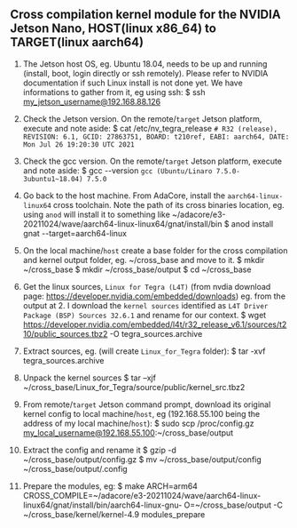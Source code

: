 ## Cross compilation kernel module for the NVIDIA Jetson Nano, HOST(linux x86_64) to TARGET(linux aarch64)

1. The Jetson host OS, eg. Ubuntu 18.04, needs to be up and running (install, boot, login directly or ssh remotely). Please refer to NVIDIA documentation if such Linux install is not done yet. We have informations to gather from it, eg using ssh:
$ ssh my_jetson_username@192.168.88.126

2. Check the Jetson version. On the remote/`target` Jetson platform, execute and note aside:
$ cat /etc/nv_tegra_release
`# R32 (release), REVISION: 6.1, GCID: 27863751, BOARD: t210ref, EABI: aarch64, DATE: Mon Jul 26 19:20:30 UTC 2021`

3. Check the gcc version. On the remote/`target` Jetson platform, execute and note aside:
$ gcc --version
`gcc (Ubuntu/Linaro 7.5.0-3ubuntu1~18.04) 7.5.0`

4. Go back to the host machine. From AdaCore, install the `aarch64-linux-linux64` cross toolchain. Note the path of its cross binaries location, eg. using `anod` will install it to something like ~/adacore/e3-20211024/wave/aarch64-linux-linux64/gnat/install/bin
$ anod install gnat --target=aarch64-linux

5. On the local machine/`host` create a base folder for the cross compilation and kernel output folder, eg. ~/cross_base and move to it.
$ mkdir ~/cross_base
$ mkdir ~/cross_base/output
$ cd ~/cross_base

6. Get the linux sources, `Linux for Tegra (L4T)` (from nvdia download page: https://developer.nvidia.com/embedded/downloads)
eg. from the output at 2. I download the `kernel sources` identified as `L4T Driver Package (BSP) Sources 32.6.1` and rename for our context. 
$ wget https://developer.nvidia.com/embedded/l4t/r32_release_v6.1/sources/t210/public_sources.tbz2 -O tegra_sources.archive

7. Extract sources, eg. (will create `Linux_for_Tegra` folder):
$ tar -xvf tegra_sources.archive

8. Unpack the kernel sources
$ tar –xjf ~/cross_base/Linux_for_Tegra/source/public/kernel_src.tbz2

9. From remote/`target` Jetson command prompt, download its original kernel config to local machine/`host`, eg (192.168.55.100 being the address of my local machine/`host`):
$ sudo scp /proc/config.gz my_local_username@192.168.55.100:~/cross_base/output

10. Extract the config and rename it
$ gzip -d ~/cross_base/output/config.gz
$ mv ~/cross_base/output/config ~/cross_base/output/.config

11. Prepare the modules, eg:
$ make ARCH=arm64 CROSS_COMPILE=~/adacore/e3-20211024/wave/aarch64-linux-linux64/gnat/install/bin/aarch64-linux-gnu- O=~/cross_base/output -C ~/cross_base/kernel/kernel-4.9 modules_prepare